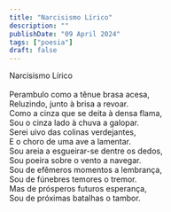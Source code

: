 ```yaml
---
title: "Narcisismo Lírico"
description: ""
publishDate: "09 April 2024"
tags: ["poesia"]
draft: false
---
```


Narcisismo Lírico<br>
<br>
Perambulo como a tênue brasa acesa,<br>
Reluzindo, junto à brisa a revoar.<br>
Como a cinza que se deita à densa flama,<br>
Sou o cinza lado à chuva a galopar.<br>
Serei uivo das colinas verdejantes,<br>
E o choro de uma ave a lamentar.<br>
Sou areia a esgueirar-se dentre os dedos,<br>
Sou poeira sobre o vento a navegar.<br>
Sou de efêmeros momentos a lembrança,<br>
Sou de fúnebres temores o tremor.<br>
Mas de prósperos futuros esperança,<br>
Sou de próximas batalhas o tambor.<br>